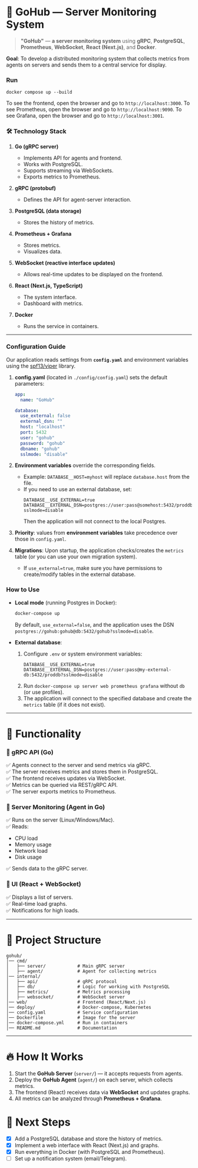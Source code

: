 # **📌 GoHub — Server Monitoring System**
> **"GoHub"** — **a server monitoring system** using **gRPC**, **PostgreSQL**, **Prometheus**, **WebSocket**, **React (Next.js)**, and **Docker**.

**Goal**: To develop a distributed monitoring system that collects metrics from agents on servers and sends them to a central service for display.

### Run
```
docker compose up --build
```
To see the frontend, open the browser and go to `http://localhost:3000`.
To see Prometheus, open the browser and go to `http://localhost:9090`.
To see Grafana, open the browser and go to `http://localhost:3001`.

### **🛠 Technology Stack**
1. **Go (gRPC server)**
   - Implements API for agents and frontend.
   - Works with PostgreSQL.
   - Supports streaming via WebSockets.
   - Exports metrics to Prometheus.

2. **gRPC (protobuf)**
   - Defines the API for agent-server interaction.

3. **PostgreSQL (data storage)**
   - Stores the history of metrics.

4. **Prometheus + Grafana**
   - Stores metrics.
   - Visualizes data.

5. **WebSocket (reactive interface updates)**
   - Allows real-time updates to be displayed on the frontend.

6. **React (Next.js, TypeScript)**
   - The system interface.
   - Dashboard with metrics.

7. **Docker**
   - Runs the service in containers.

---

### **Configuration Guide**

Our application reads settings from **`config.yaml`** and environment variables using the [spf13/viper](https://github.com/spf13/viper) library.

1. **config.yaml** (located in `./config/config.yaml`) sets the default parameters:
   ```yaml
   app:
     name: "GoHub"

   database:
     use_external: false
     external_dsn: ""
     host: "localhost"
     port: 5432
     user: "gohub"
     password: "gohub"
     dbname: "gohub"
     sslmode: "disable"
   ```

2. **Environment variables** override the corresponding fields.  
   - Example: `DATABASE__HOST=myhost` will replace `database.host` from the file.  
   - If you need to use an external database, set:
     ```
     DATABASE__USE_EXTERNAL=true
     DATABASE__EXTERNAL_DSN=postgres://user:pass@somehost:5432/proddb?sslmode=disable
     ```
     Then the application will not connect to the local Postgres.

3. **Priority**: values from **environment variables** take precedence over those in `config.yaml`.  

4. **Migrations**: Upon startup, the application checks/creates the `metrics` table (or you can use your own migration system).  
   - If `use_external=true`, make sure you have permissions to create/modify tables in the external database.

### **How to Use**

- **Local mode** (running Postgres in Docker):
  ```bash
  docker-compose up
  ```
  By default, `use_external=false`, and the application uses the DSN `postgres://gohub:gohub@db:5432/gohub?sslmode=disable`.

- **External database**:
  1. Configure `.env` or system environment variables:
     ```
     DATABASE__USE_EXTERNAL=true
     DATABASE__EXTERNAL_DSN=postgres://user:pass@my-external-db:5432/proddb?sslmode=disable
     ```
  2. Run `docker-compose up server web prometheus grafana` without `db` (or use profiles).  
  3. The application will connect to the specified database and create the `metrics` table (if it does not exist).

---

# **🎯 Functionality**
### 🔹 gRPC API (Go)
✅ Agents connect to the server and send metrics via gRPC.  
✅ The server receives metrics and stores them in PostgreSQL.  
✅ The frontend receives updates via WebSocket.  
✅ Metrics can be queried via REST/gRPC API.  
✅ The server exports metrics to Prometheus.

### 🔹 Server Monitoring (Agent in Go)
✅ Runs on the server (Linux/Windows/Mac).  
✅ Reads:
- CPU load
- Memory usage
- Network load
- Disk usage  

✅ Sends data to the gRPC server.  

### 🔹 UI (React + WebSocket)
✅ Displays a list of servers.  
✅ Real-time load graphs.  
✅ Notifications for high loads.  

---

# **📁 Project Structure**
```
gohub/
│── cmd/
│   ├── server/            # Main gRPC server
│   ├── agent/             # Agent for collecting metrics
│── internal/
│   ├── api/               # gRPC protocol
│   ├── db/                # Logic for working with PostgreSQL
│   ├── metrics/           # Metrics processing
│   ├── websocket/         # WebSocket server
│── web/                   # Frontend (React/Next.js)
│── deploy/                # Docker-compose, Kubernetes
│── config.yaml            # Service configuration
│── Dockerfile             # Image for the server
│── docker-compose.yml     # Run in containers
│── README.md              # Documentation
```

---

# **🔥 How It Works**
1. Start the **GoHub Server** (`server/`) — it accepts requests from agents.
2. Deploy the **GoHub Agent** (`agent/`) on each server, which collects metrics.
3. The frontend (React) receives data via **WebSocket** and updates graphs.
4. All metrics can be analyzed through **Prometheus + Grafana**.

# **📌 Next Steps**
- [x] Add a PostgreSQL database and store the history of metrics.
- [x] Implement a web interface with React (Next.js) and graphs.
- [x] Run everything in Docker (with PostgreSQL and Prometheus).
- [ ] Set up a notification system (email/Telegram).
